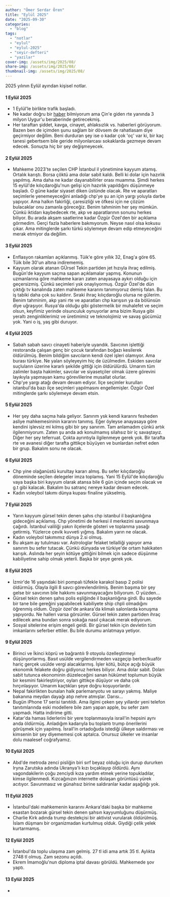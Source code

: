 ```yaml
---
author: "Ömer Serdar Ören"
title: "Eylül 2025"
date: "2025-09-30"
categories: 
  - "blog"
tags: 
  - "notlar"
  - "eylul"
  - "eylul-2025"
  - "seyir-defteri"
  - "yazilar"
cover-img: /assets/img/2025/08/
share-img: /assets/img/2025/08/
thumbnail-img: /assets/img/2025/08/
---
```


2025 yılının Eylül ayından kişisel notlar.

#### 1 Eylül 2025

- 1 Eylül'le birlikte trafik başladı.
- Ne kadar doğru bir [haber](https://x.com/turankislakci/status/1962485111867187479) bilmiyorum ama Çin'e giden rte yanında 3 milyon Uygur'u beraberinde getirecekmiş.
- Her taraftan şiddet, kavga, cinayet, ahlaksızlık vs. haberleri görüyorum. Bazen ben de içimden şunu sağlam bir dövsem de rahatlasam diye geçirmiyor değilim. Beni durduran şey ise o kadar çok 'oç' var ki, bir kaç tanesi gebertsem bile geride milyonlarcası sokaklarda gezmeye devam edecek. Sonuçta hiç bir şey değişmeyecek.

#### 2 Eylül 2025

- Mahkeme 2023'te seçilen CHP İstanbul il yönetimine kayyum atamış. Ortalık karıştı. Borsa çöktü ama dolar sabit kaldı. Belli ki dolar için hazırlık yapılmış. Ama daha ne kadar dayanabilirler orası muamma. Şimdi herkes 15 eylül'de kılıçdaroğlu'nun gelişi için hazırlık yapıldığını düşünmeye başladı. O güne kadar siyaset diken üstünde olacak. Rte ve aparatları seçimlerle yenemeyeceğini anladığı chp'ye şu an için yargı yoluyla darbe yapıyor. Ama halkın fakirliği, çaresizliği ve öfkesi için ne çözüm bulacaklar onu zamanla göreceğiz. Benim tahminim her şey mümkün. Çünkü iktidarı kaybedecek rte, akp ve aparatlarının sonunu herkes biliyor. Bu arada akşam saatlerine kadar Özgür Özel'den bir açıklama görmedim. Gerçi fazla haberlere bakmıyorum. Neyse nasıl olsa kokusu çıkar. Ama mitinglerde şarkı türkü söylemeye devam edip etmeyeceğini merak etmiyor da değilim.

#### 3 Eylül 2025

- Enflasyon rakamları açıklanmış. Tüik'e göre yıllık 32, Enag'a göre 65. Tüik bile 30'un altına indirememiş.
- Kayyum olarak atanan GÜrsel Tekin partiden jet hızıyla ihraç edilmiş. Bugün'de kayyum saçma sapan açıklamalar yapmış. Konunun uzmanlarına göre mahkeme kararı zaten anayasaya aykırı olduğu için geçersizmiş. Çünkü seçimleri ysk onaylıyormuş. Özgür Özel'de dün çıktığı tv kanalında zaten mahkeme kararını tanımıyoruz demiş falan. Bu iş tabiki daha çok su kaldırır. Sıraki ihraç kılıçdaroğlu olursa ne gülerim. Benim tahminim, akp yani rte ve aparatları chp karışsın ya da bölünsün diye uğraşıyor. Rusya'da olduğu gibi göstermelik bir muhalefet ve seçim olsun, keyfimiz yerinde olsunculuk oynuyorlar ama bizim Rusya gibi yeraltı zenginliklerimiz ve üretimimiz ve teknolojimiz ve savaş gücümüz yok. Yani o iş, yaş gibi duruyor.

#### 4 Eylül 2025

- Sabah sabah savcı cinayeti haberiyle uyandık. Savcının işlettiği restoranda çalışan genç bir çocuk tarafından boğazı kesilerek öldürülmüş. Benim bildiğim savcıların kendi özel işleri olamıyor. Ama burası türkiye. Ne yalan söyleyeyim hiç de üzülmedim. Eskiden savcılar suçluların üzerine kararlı şekilde gittiği için öldürülürdü. Umarım tüm zalimler başta hakimler, savcılar ve siyasetçiler olmak üzere görevini layıkıyla yapmayan kamu görevlilerine musallat olurlar.
- Chp'ye yargı atağı devam devam ediyor. İlçe seçimler kurulları istanbul'da bazı ilçe seçimleri yapılmasını engellemişler. Özgür Özel mitinglerde şarkı söylemeye devam etsin.

#### 5 Eylül 2025

- Her şey daha saçma hala geliyor. Sanırım ysk kendi kararını fesheden asliye mahkemesininin kararını tanımış. Eğer öyleyse anayasaya göre kendini işlevsiz mi kılmış gibi bir şey sanırım. Tam anlamadım çünkü artık ilgilenmiyorum. Zaten şu anda adı konulmamış silahsız bir iç savaştayız. Diğer her şey teferruat. Çokta ayrıntıyla ilgilenmeye gerek yok. Bir tarafta rte ve avanesi diğer tarafta gittikçe büyüyen ve bunlardan nefret eden bir grup. Bakalım sonu ne olacak.

#### 6 Eylül 2025

- Chp yine olağanüstü kurultay kararı almış. Bu sefer kılıçdaroğlu döneminde seçilen delegeler imza toplamış. Yani 15 Eylül'de kılıçdaroğlu vaya başka biri kayyum olarak atansa bile 6 gün içinde seçim olacak ve g.t gibi kalacak. Bakalım bu satranç nereye kadar devam edecek.
- Kadın voleybol takımı dünya kupası finaline yükselmiş.

#### 7 Eylül 2025

- Yarın kayyum gürsel tekin denen şahıs chp istanbul il başkanlığına gideceğini açıklamış. Chp yönetimi de herkesi il merkezini savunmaya çağırdı. İstanbul valiliği yakın ilçelerde gösteri ve toplanma yasağı getirmiş. Yüzlerce çevik kuvveti yığmış. Bakalım yarın ne olacak.
- Kadın voleybol takımımız dünya 2.si olmuş.
- Bu akşam ay tutulması var. Astrologlar felaket tellalliği yapıyor ama sanırım bu sefer tutacak. Çünkü dünyada ve türkiye'de ortam hakikaten karışık. Aslında her şeyin kötüye gittiğini bilmek için sadece düşünme kabiliyetine sahip olmak yeterli. Başka bir şeye gerek yok.

#### 8 Eylül 2025

- İzmir'de 16 yaşındaki biri pompalı tüfekle karakol basıp 2 polisi öldürmüş. Olayla ilgili 8 savcı görevlendirilmiş. Benim başıma bir şey gelse bir savcının bile hakkımı savunmayacağını biliyorum. O yüzden...
- Gürsel tekin denen şahıs polis eşliğinde il başkanlığına girdi. Bu sayede bir tane bile gereğini yapabilecek kabiliyete ship chpli olmadığını öğrenmiş oldum. Özgür özel'de ankara'da klimalı salonlarda konuşma yapıyordu. Ne halleri varsa görsünler. Gürsel tekin zaten partiden ihraç edilecek ama bundan sonra sokağa nasıl çıkacak merak ediyorum.
- Sosyal sitelerine erişim engeli geldi. Bir gürsel tekin için devletin tüm imkanlarını seferber ettiler. Bu bile durumu anlatmaya yetiyor.

#### 9 Eylül 2025

- Birinci ve İkinci köprü ve bağrantılı 9 otoyolu özelleştirmeyi düşünyorlarmış. Basıt usülde vergilendirmeden vazgeçip berber/kuaför hariç gerçek usülde vergi alacaklarmış. İşler kötü, bütçe açığı büyük ekonomik felakete doğru gidiyoruz herkes biliyor. Ama dolar sabit. Doları sabit tutunca ekonominin düzeleceğini sanan hükümet toplumun büyük bir kesmini fakirleştiriyor, oyları gittikçe düşüyor ve daha çok hırçınlaşıyor. Umarım kaçtıkları şeye doğru koşuyorlardır.
- Nepal fakirlikten bunalan halk parlemanyotu ve sarayı yakmış. Maliye bakanına meydan dayağı atıp nehre atmışlar. Darısı...
- Bugün iPhone 17 serisi tanıtıldı. Ama ilgimi çeken şey yıllardır yeni telefon tanıtımlarında eski modellere bile zam yapan apple, bu sefer zam yapmadı. Hatta indirime gitti.
- Katar'da hamas liderlerini bir yere toplanmasıyla israil'in hepsini aynı anda öldürmüş. Anladığım kadarıyla bu toplantı trump önerilerini görüşmek için yapılmış. İsrail'in ortadoğuda istediği ülkeye saldırması ve kimsenin bir şey diyememesi çok aptalca. Onursuz ülkeler ve insanlar dolu maalesef coğrafyamız.

#### 10 Eylül 2025

- Abd'de metroda zenci pisliğin biri sırf beyaz olduğu için durup dururken Iryna Zarutska adında Ukranya'lı kızı bıçaklayıp öldürdü. Aynı vagondakilerin çoğu zenciydi kıza yardım etmek yerine topukladılar, kimse ilgilenmedi. Kızcağınızın internette dolaşan görüntüsü yürek acıtıyor. Savunmasız ve günahsız birine saldıranlar kadar aşağılığı yok.

#### 11 Eylül 2025

- İstanbul'daki mahkemenin kararını Ankara'daki başka bir mahkeme esastan bozarak gürsel tekin denen şahsın kayyumluğunu düşürmüş.
- Charlie Kirk adında trump destekçisi bir aktivist vurularak öldürülmüş. İslam düşmanı bir organizmadan kurtulmuş olduk. Giydiği çelik yelek kurtarmamış.

#### 12 Eylül 2025

- İstanbul'da toplu ulaşıma zam gelmiş. 27 tl idi ama artık 35 tl. Aylıkta 2748 tl olmuş. Zam sezonu açıldı.
- Ekrem İmamoğlu'nun diploma iptal davası görüldü. Mahkemede şov yaptı.

#### 13 Eylül 2025

- 